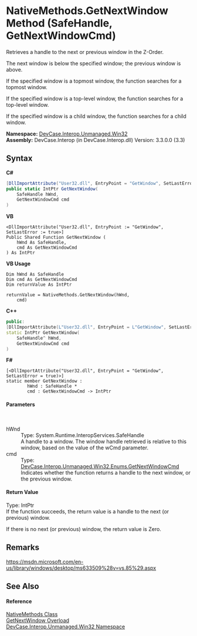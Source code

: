 # NativeMethods.GetNextWindow Method (SafeHandle, GetNextWindowCmd)
 

Retrieves a handle to the next or previous window in the Z-Order. 

 The next window is below the specified window; the previous window is above. 

 If the specified window is a topmost window, the function searches for a topmost window. 

 If the specified window is a top-level window, the function searches for a top-level window. 

 If the specified window is a child window, the function searches for a child window.

**Namespace:**&nbsp;<a href="N_DevCase_Interop_Unmanaged_Win32">DevCase.Interop.Unmanaged.Win32</a><br />**Assembly:**&nbsp;DevCase.Interop (in DevCase.Interop.dll) Version: 3.3.0.0 (3.3)

## Syntax

**C#**<br />
``` C#
[DllImportAttribute("User32.dll", EntryPoint = "GetWindow", SetLastError = true)]
public static IntPtr GetNextWindow(
	SafeHandle hWnd,
	GetNextWindowCmd cmd
)
```

**VB**<br />
``` VB
<DllImportAttribute("User32.dll", EntryPoint := "GetWindow", SetLastError := true>]
Public Shared Function GetNextWindow ( 
	hWnd As SafeHandle,
	cmd As GetNextWindowCmd
) As IntPtr
```

**VB Usage**<br />
``` VB Usage
Dim hWnd As SafeHandle
Dim cmd As GetNextWindowCmd
Dim returnValue As IntPtr

returnValue = NativeMethods.GetNextWindow(hWnd, 
	cmd)
```

**C++**<br />
``` C++
public:
[DllImportAttribute(L"User32.dll", EntryPoint = L"GetWindow", SetLastError = true)]
static IntPtr GetNextWindow(
	SafeHandle^ hWnd, 
	GetNextWindowCmd cmd
)
```

**F#**<br />
``` F#
[<DllImportAttribute("User32.dll", EntryPoint = "GetWindow", SetLastError = true)>]
static member GetNextWindow : 
        hWnd : SafeHandle * 
        cmd : GetNextWindowCmd -> IntPtr 

```


#### Parameters
&nbsp;<dl><dt>hWnd</dt><dd>Type: System.Runtime.InteropServices.SafeHandle<br />A handle to a window. The window handle retrieved is relative to this window, based on the value of the wCmd parameter.</dd><dt>cmd</dt><dd>Type: <a href="T_DevCase_Interop_Unmanaged_Win32_Enums_GetNextWindowCmd">DevCase.Interop.Unmanaged.Win32.Enums.GetNextWindowCmd</a><br />Indicates whether the function returns a handle to the next window, or the previous window.</dd></dl>

#### Return Value
Type: IntPtr<br />If the function succeeds, the return value is a handle to the next (or previous) window. 

 If there is no next (or previous) window, the return value is Zero.

## Remarks
<a href="https://msdn.microsoft.com/en-us/library/windows/desktop/ms633509%28v=vs.85%29.aspx" target="_blank">https://msdn.microsoft.com/en-us/library/windows/desktop/ms633509%28v=vs.85%29.aspx</a>

## See Also


#### Reference
<a href="T_DevCase_Interop_Unmanaged_Win32_NativeMethods">NativeMethods Class</a><br /><a href="Overload_DevCase_Interop_Unmanaged_Win32_NativeMethods_GetNextWindow">GetNextWindow Overload</a><br /><a href="N_DevCase_Interop_Unmanaged_Win32">DevCase.Interop.Unmanaged.Win32 Namespace</a><br />